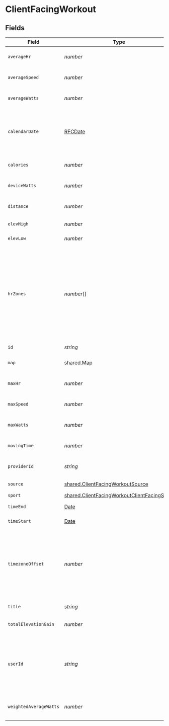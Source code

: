 # ClientFacingWorkout


## Fields

| Field                                                                                                                                                                                                                                                   | Type                                                                                                                                                                                                                                                    | Required                                                                                                                                                                                                                                                | Description                                                                                                                                                                                                                                             |
| ------------------------------------------------------------------------------------------------------------------------------------------------------------------------------------------------------------------------------------------------------- | ------------------------------------------------------------------------------------------------------------------------------------------------------------------------------------------------------------------------------------------------------- | ------------------------------------------------------------------------------------------------------------------------------------------------------------------------------------------------------------------------------------------------------- | ------------------------------------------------------------------------------------------------------------------------------------------------------------------------------------------------------------------------------------------------------- |
| `averageHr`                                                                                                                                                                                                                                             | *number*                                                                                                                                                                                                                                                | :heavy_minus_sign:                                                                                                                                                                                                                                      | Average heart rate during workout::bpm                                                                                                                                                                                                                  |
| `averageSpeed`                                                                                                                                                                                                                                          | *number*                                                                                                                                                                                                                                                | :heavy_minus_sign:                                                                                                                                                                                                                                      | Average speed during workout in m/s::meters/sec                                                                                                                                                                                                         |
| `averageWatts`                                                                                                                                                                                                                                          | *number*                                                                                                                                                                                                                                                | :heavy_minus_sign:                                                                                                                                                                                                                                      | Average watts burned during exercise::watts                                                                                                                                                                                                             |
| `calendarDate`                                                                                                                                                                                                                                          | [RFCDate](../../../types/rfcdate.md)                                                                                                                                                                                                                    | :heavy_check_mark:                                                                                                                                                                                                                                      | Date of the workout summary in the YYYY-mm-dd format. This generally matches the workout start date.                                                                                                                                                    |
| `calories`                                                                                                                                                                                                                                              | *number*                                                                                                                                                                                                                                                | :heavy_minus_sign:                                                                                                                                                                                                                                      | Calories burned during the workout::kCal                                                                                                                                                                                                                |
| `deviceWatts`                                                                                                                                                                                                                                           | *number*                                                                                                                                                                                                                                                | :heavy_minus_sign:                                                                                                                                                                                                                                      | Watts burned during exercise::watts                                                                                                                                                                                                                     |
| `distance`                                                                                                                                                                                                                                              | *number*                                                                                                                                                                                                                                                | :heavy_minus_sign:                                                                                                                                                                                                                                      | Distance travelled during workout::meters                                                                                                                                                                                                               |
| `elevHigh`                                                                                                                                                                                                                                              | *number*                                                                                                                                                                                                                                                | :heavy_minus_sign:                                                                                                                                                                                                                                      | Highest point of elevation::meters                                                                                                                                                                                                                      |
| `elevLow`                                                                                                                                                                                                                                               | *number*                                                                                                                                                                                                                                                | :heavy_minus_sign:                                                                                                                                                                                                                                      | Lowest point of elevation::meters                                                                                                                                                                                                                       |
| `hrZones`                                                                                                                                                                                                                                               | *number*[]                                                                                                                                                                                                                                              | :heavy_minus_sign:                                                                                                                                                                                                                                      | Time in seconds spent in different heart rate zones <50%, 50-60%, 60-70%, 70-80%, 80-90%, 90%+. Due to rounding errors, it's possible that summing all values is different than the total time of the workout. Not available for all providers::seconds |
| `id`                                                                                                                                                                                                                                                    | *string*                                                                                                                                                                                                                                                | :heavy_check_mark:                                                                                                                                                                                                                                      | N/A                                                                                                                                                                                                                                                     |
| `map`                                                                                                                                                                                                                                                   | [shared.Map](../../../sdk/models/shared/map.md)                                                                                                                                                                                                         | :heavy_minus_sign:                                                                                                                                                                                                                                      | Map of workouts encoded as polyline                                                                                                                                                                                                                     |
| `maxHr`                                                                                                                                                                                                                                                 | *number*                                                                                                                                                                                                                                                | :heavy_minus_sign:                                                                                                                                                                                                                                      | Max heart rate during workout::bpm                                                                                                                                                                                                                      |
| `maxSpeed`                                                                                                                                                                                                                                              | *number*                                                                                                                                                                                                                                                | :heavy_minus_sign:                                                                                                                                                                                                                                      | Max speed during workout in m/s::meters/sec                                                                                                                                                                                                             |
| `maxWatts`                                                                                                                                                                                                                                              | *number*                                                                                                                                                                                                                                                | :heavy_minus_sign:                                                                                                                                                                                                                                      | Max watts burned during exercise::watts                                                                                                                                                                                                                 |
| `movingTime`                                                                                                                                                                                                                                            | *number*                                                                                                                                                                                                                                                | :heavy_minus_sign:                                                                                                                                                                                                                                      | Time spent active during the workout::seconds                                                                                                                                                                                                           |
| `providerId`                                                                                                                                                                                                                                            | *string*                                                                                                                                                                                                                                                | :heavy_check_mark:                                                                                                                                                                                                                                      | Provider ID given for that specific workout                                                                                                                                                                                                             |
| `source`                                                                                                                                                                                                                                                | [shared.ClientFacingWorkoutSource](../../../sdk/models/shared/clientfacingworkoutsource.md)                                                                                                                                                             | :heavy_check_mark:                                                                                                                                                                                                                                      | Source the data has come from.                                                                                                                                                                                                                          |
| `sport`                                                                                                                                                                                                                                                 | [shared.ClientFacingWorkoutClientFacingSport](../../../sdk/models/shared/clientfacingworkoutclientfacingsport.md)                                                                                                                                       | :heavy_minus_sign:                                                                                                                                                                                                                                      | Sport's name                                                                                                                                                                                                                                            |
| `timeEnd`                                                                                                                                                                                                                                               | [Date](https://developer.mozilla.org/en-US/docs/Web/JavaScript/Reference/Global_Objects/Date)                                                                                                                                                           | :heavy_check_mark:                                                                                                                                                                                                                                      | End time of the workout::time                                                                                                                                                                                                                           |
| `timeStart`                                                                                                                                                                                                                                             | [Date](https://developer.mozilla.org/en-US/docs/Web/JavaScript/Reference/Global_Objects/Date)                                                                                                                                                           | :heavy_check_mark:                                                                                                                                                                                                                                      | Start time of the workout::time                                                                                                                                                                                                                         |
| `timezoneOffset`                                                                                                                                                                                                                                        | *number*                                                                                                                                                                                                                                                | :heavy_minus_sign:                                                                                                                                                                                                                                      | Timezone offset from UTC as seconds. For example, EEST (Eastern European Summer Time, +3h) is 10800. PST (Pacific Standard Time, -8h) is -28800::seconds                                                                                                |
| `title`                                                                                                                                                                                                                                                 | *string*                                                                                                                                                                                                                                                | :heavy_minus_sign:                                                                                                                                                                                                                                      | Title given for the workout                                                                                                                                                                                                                             |
| `totalElevationGain`                                                                                                                                                                                                                                    | *number*                                                                                                                                                                                                                                                | :heavy_minus_sign:                                                                                                                                                                                                                                      | Elevation gain during the workout::meters                                                                                                                                                                                                               |
| `userId`                                                                                                                                                                                                                                                | *string*                                                                                                                                                                                                                                                | :heavy_check_mark:                                                                                                                                                                                                                                      | User id returned by vital create user request. This id should be stored in your database against the user and used for all interactions with the vital api.                                                                                             |
| `weightedAverageWatts`                                                                                                                                                                                                                                  | *number*                                                                                                                                                                                                                                                | :heavy_minus_sign:                                                                                                                                                                                                                                      | Weighted average watts burned during exercise::watts                                                                                                                                                                                                    |